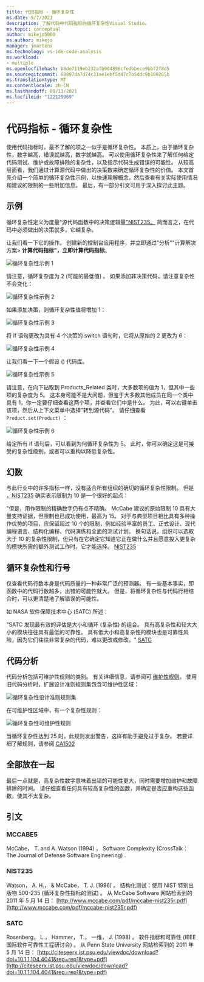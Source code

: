 ```yaml
---
title: 代码指标 - 循环复杂性
ms.date: 5/7/2021
description: 了解代码中代码指标的循环复杂性Visual Studio。
ms.topic: conceptual
author: mikejo5000
ms.author: mikejo
manager: jmartens
ms.technology: vs-ide-code-analysis
ms.workload:
- multiple
ms.openlocfilehash: b8de7119eb232afb904896cfedbbece9bbf2f8d5
ms.sourcegitcommit: 68897da7d74c31ae1ebf5d47c7b5ddc9b108265b
ms.translationtype: MT
ms.contentlocale: zh-CN
ms.lasthandoff: 08/13/2021
ms.locfileid: "122129969"
---
```

# <a name="code-metrics---cyclomatic-complexity"></a>代码指标 - 循环复杂性

使用代码指标时，最不了解的项之一似乎是循环复杂性。 本质上，由于循环复杂性，数字越高，错误就越高，数字就越高。 可以使用循环复杂性来了解任何给定代码测试、维护或故障排除的复杂性，以及指示代码生成错误的可能性。 从较高层面看，我们通过计算源代码中做出的决策数来确定循环复杂性的价值。 本文首先介绍一个简单的循环复杂性示例，以快速理解概念，然后查看有关实际使用情况和建议的限制的一些附加信息。 最后，有一部分引文可用于深入探讨此主题。

## <a name="example"></a>示例

循环复杂性定义为度量"源代码函数中的决策逻辑量["NIST235。](#nist235) 简而言之，在代码中必须做出的决策就多，它越复杂。

让我们看一下它的操作。 创建新的控制台应用程序，并立即通过"分析""计算解决方案> **计算代码指标"，立即计算代码指标**。

![循环复杂性示例 1](media/cyclomatic-complexity-example-1.png)

请注意，循环复杂度为 2 (可能的最低值) 。 如果添加非决策代码，请注意复杂性不会变化：

![循环复杂性示例 2](media/cyclomatic-complexity-example-2.png)

如果添加决策，则循环复杂性值将增加 1：

![循环复杂性示例 3](media/cyclomatic-complexity-example-3.png)

将 if 语句更改为具有 4 个决策的 switch 语句时，它将从原始的 2 更改为 6：

![循环复杂性示例 4](media/cyclomatic-complexity-example-4.png)

让我们看一下一个假设 () 代码库。

![循环复杂性示例 5](media/cyclomatic-complexity-example-5.png)

请注意，在向下钻取到 Products_Related 类时，大多数项的值为 1，但其中一些项的复杂度为 5。 这本身可能不是大问题，但鉴于大多数其他成员在同一个类中具有 1，你一定要仔细查看这两个项，并查看它们中是什么。 为此，可以右键单击该项，然后从上下文菜单中选择"转到源代码"。 请仔细查看 `Product.set(Product)` ：

![循环复杂性示例 6](media/cyclomatic-complexity-example-6.png)

给定所有 if 语句后，可以看到为何循环复杂性为 5。 此时，你可以确定这是可接受的复杂性级别，或者可以重构以降低复杂性。

## <a name="the-magic-number"></a>幻数

与此行业中的许多指标一样，没有适合所有组织的确切的循环复杂性限制。 但是 [，NIST235](#nist235) 确实表示限制为 10 是一个很好的起点：

"但是，用作限制的精确数字仍有点不精确。 McCabe 建议的原始限制 10 具有大量支持证据，但限制也已成功使用，最高为 15。 对于与典型项目相比具有多种操作优势的项目，应保留超过 10 个的限制，例如经验丰富的员工、正式设计、现代编程语言、结构化编程、代码演练和全面的测试计划。 换句话说，组织可以选取大于 10 的复杂性限制，但只有在它确定它知道它正在做什么并且愿意投入更复杂的模块所需的额外测试工作时，它才能选择。 [NIST235](#nist235)

## <a name="cyclomatic-complexity-and-line-numbers"></a>循环复杂性和行号

仅查看代码行数本身是代码质量的一种非常广泛的预测器。 有一些基本事实，即函数中的代码行数越多，出错的可能性就大。 但是，将循环复杂性与代码行相结合时，可以更清楚地了解错误的可能性。

如 NASA 软件保障技术中心 (SATC) 所述：

"SATC 发现最有效的评估是大小和循环 (复杂性) 的组合。 具有高复杂性和较大大小的模块往往具有最低的可靠性。 具有低大小和高复杂性的模块也是可靠性风险，因为它们往往非常复杂的代码，难以更改或修改。" [SATC](#satc)

## <a name="code-analysis"></a>代码分析

代码分析包括可维护性规则的类别。 有关详细信息，请参阅可 [维护性规则](/dotnet/fundamentals/code-analysis/quality-rules/maintainability-warnings)。 使用旧代码分析时，扩展设计准则规则集包含可维护性区域：

![循环复杂性设计准则规则集](media/cyclomatic-complexity-design-guidelines.png)

在可维护性区域中，有一个复杂性规则：

![循环复杂性可维护性规则](media/cyclomatic-complexity-maintainability-rule.png)

当循环复杂性达到 25 时，此规则发出警告，这样有助于避免过于复杂。 若要详细了解规则，请参阅 [CA1502](/dotnet/fundamentals/code-analysis/quality-rules/ca1502)

## <a name="putting-it-all-together"></a>全部放在一起

最后一点就是，高复杂性数字意味着出错的可能性更大，同时需要增加维护和故障排除的时间。 请仔细查看任何具有较高复杂性的函数，并确定是否应重构这些函数，使其不太复杂。

## <a name="citations"></a>引文

### <a name="mccabe5"></a>MCCABE5

McCabe， T. and A. Watson (1994) ， Software Complexity (CrossTalk： The Journal of Defense Software Engineering) .

### <a name="nist235"></a>NIST235

Watson， A. H.， & McCabe， T. J.  (1996) 。 结构化测试：使用 NIST 特别出版物 500-235 (循环复杂性指标的测试) 。 从 McCabe Software 网站检索到的 2011 年 5 月 14 日： [http://www.mccabe.com/pdf/mccabe-nist235r.pdf](http://www.mccabe.com/pdf/mccabe-nist235r.pdf)

### <a name="satc"></a>SATC

Rosenberg， L.， Hammer， T.， 一维， J. (1998) 。 软件指标和可靠性 (IEEE 国际软件可靠性工程研讨会) 。 从 Penn State University 网站检索到的 2011 年 5 月 14 日： [http://citeseerx.ist.psu.edu/viewdoc/download?doi=10.1.1.104.4041&rep=rep1&type=pdf](http://citeseerx.ist.psu.edu/viewdoc/download?doi=10.1.1.104.4041&rep=rep1&type=pdf)
